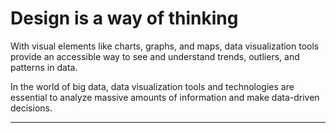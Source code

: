 # Design is a way of thinking

With visual elements like charts, graphs, and maps, data visualization tools provide an accessible way to see and understand trends, outliers, and patterns in data.


In the world of big data, data visualization tools and technologies are essential to analyze massive amounts of information and make data-driven decisions.

---

